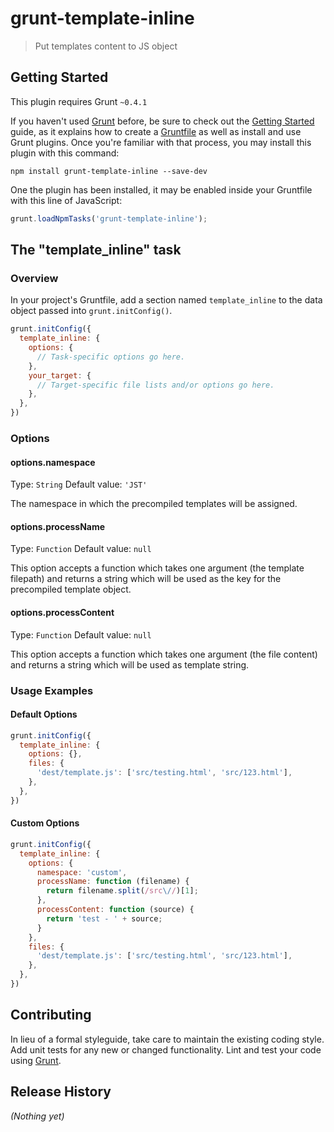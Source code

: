 # grunt-template-inline

> Put templates content to JS object

## Getting Started
This plugin requires Grunt `~0.4.1`

If you haven't used [Grunt](http://gruntjs.com/) before, be sure to check out the [Getting Started](http://gruntjs.com/getting-started) guide, as it explains how to create a [Gruntfile](http://gruntjs.com/sample-gruntfile) as well as install and use Grunt plugins. Once you're familiar with that process, you may install this plugin with this command:

```shell
npm install grunt-template-inline --save-dev
```

One the plugin has been installed, it may be enabled inside your Gruntfile with this line of JavaScript:

```js
grunt.loadNpmTasks('grunt-template-inline');
```

## The "template_inline" task

### Overview
In your project's Gruntfile, add a section named `template_inline` to the data object passed into `grunt.initConfig()`.

```js
grunt.initConfig({
  template_inline: {
    options: {
      // Task-specific options go here.
    },
    your_target: {
      // Target-specific file lists and/or options go here.
    },
  },
})
```

### Options

#### options.namespace
Type: `String`
Default value: `'JST'`

The namespace in which the precompiled templates will be assigned.

#### options.processName
Type: `Function`
Default value: `null`

This option accepts a function which takes one argument (the template filepath) and returns a string which will be used as the key for the precompiled template object.

#### options.processContent
Type: `Function`
Default value: `null`

This option accepts a function which takes one argument (the file content) and returns a string which will be used as template string.


### Usage Examples

#### Default Options

```js
grunt.initConfig({
  template_inline: {
    options: {},
    files: {
      'dest/template.js': ['src/testing.html', 'src/123.html'],
    },
  },
})
```

#### Custom Options

```js
grunt.initConfig({
  template_inline: {
    options: {
      namespace: 'custom',
      processName: function (filename) {
        return filename.split(/src\//)[1];
      },
      processContent: function (source) {
        return 'test - ' + source;
      }
    },
    files: {
      'dest/template.js': ['src/testing.html', 'src/123.html'],
    },
  },
})
```

## Contributing
In lieu of a formal styleguide, take care to maintain the existing coding style. Add unit tests for any new or changed functionality. Lint and test your code using [Grunt](http://gruntjs.com/).

## Release History
_(Nothing yet)_
